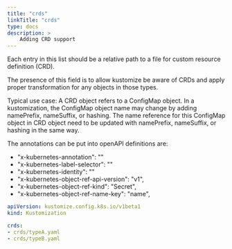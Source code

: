 ```yaml
---
title: "crds"
linkTitle: "crds"
type: docs
description: >
    Adding CRD support
---
```


Each entry in this list should be a relative path to
a file for custom resource definition (CRD).

The presence of this field is to allow kustomize be
aware of CRDs and apply proper
transformation for any objects in those types.

Typical use case: A CRD object refers to a
ConfigMap object.  In a kustomization, the ConfigMap
object name may change by adding namePrefix,
nameSuffix, or hashing. The name reference for this
ConfigMap object in CRD object need to be updated
with namePrefix, nameSuffix, or hashing in the
same way.

The annotations can be put into openAPI definitions are:

- "x-kubernetes-annotation": ""
- "x-kubernetes-label-selector": ""
- "x-kubernetes-identity": ""
- "x-kubernetes-object-ref-api-version": "v1",
- "x-kubernetes-object-ref-kind": "Secret",
- "x-kubernetes-object-ref-name-key": "name",

```yaml
apiVersion: kustomize.config.k8s.io/v1beta1
kind: Kustomization

crds:
- crds/typeA.yaml
- crds/typeB.yaml
```
